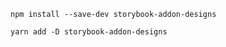 ```shell renderer="common" language="js" packageManager="npm"
npm install --save-dev storybook-addon-designs
```
```shell renderer="common" language="js" packageManager="yarn"
yarn add -D storybook-addon-designs
```
